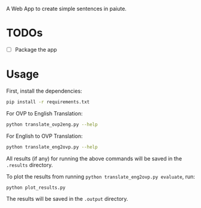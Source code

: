 A Web App to create simple sentences in paiute.

# TODOs
- [ ] Package the app

# Usage
First, install the dependencies:
```bash
pip install -r requirements.txt
```

For OVP to English Translation:
```bash
python translate_ovp2eng.py --help
```

For English to OVP Translation:
```bash
python translate_eng2ovp.py --help
```
All results (if any) for running the above commands will be saved in the ```.results``` directory.

To plot the results from running ```python translate_eng2ovp.py evaluate```, run:
```bash
python plot_results.py
```
The results will be saved in the ```.output``` directory.
